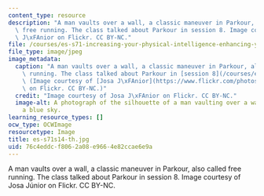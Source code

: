 ```yaml
---
content_type: resource
description: "A man vaults over a wall, a classic maneuver in Parkour, also called\
  \ free running. The class talked about Parkour in session 8. Image courtesy of Josa\
  \ J\xFAnior on Flickr. CC BY-NC."
file: /courses/es-s71-increasing-your-physical-intelligence-enhancing-your-social-smarts-spring-2014/76c4eddcf8062a08e9664e82ccae6e9a_es-s71s14-th.jpg
file_type: image/jpeg
image_metadata:
  caption: "A man vaults over a wall, a classic maneuver in Parkour, also called free\
    \ running. The class talked about Parkour in [session 8](/courses/es-s71-increasing-your-physical-intelligence-enhancing-your-social-smarts-spring-2014/pages/calendar-and-activities#8).\
    \ (Image courtesy of [Josa J\xFAnior](https://www.flickr.com/photos/josa/124836531)\
    \ on Flickr. CC BY-NC.)"
  credit: "Image courtesy of Josa J\xFAnior on Flickr. CC BY-NC."
  image-alt: A photograph of the silhouette of a man vaulting over a wall set against
    a blue sky.
learning_resource_types: []
ocw_type: OCWImage
resourcetype: Image
title: es-s71s14-th.jpg
uid: 76c4eddc-f806-2a08-e966-4e82ccae6e9a
---
```

A man vaults over a wall, a classic maneuver in Parkour, also called free running. The class talked about Parkour in session 8. Image courtesy of Josa Júnior on Flickr. CC BY-NC.

